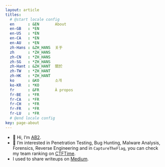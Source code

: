 ```yaml
---
layout: article
titles:
  # @start locale config
  en      : &EN       About
  en-GB   : *EN
  en-US   : *EN
  en-CA   : *EN
  en-AU   : *EN
  zh-Hans : &ZH_HANS  关于
  zh      : *ZH_HANS
  zh-CN   : *ZH_HANS
  zh-SG   : *ZH_HANS
  zh-Hant : &ZH_HANT  關於
  zh-TW   : *ZH_HANT
  zh-HK   : *ZH_HANT
  ko      : &KO       소개
  ko-KR   : *KO
  fr      : &FR       À propos
  fr-BE   : *FR
  fr-CA   : *FR
  fr-CH   : *FR
  fr-FR   : *FR
  fr-LU   : *FR
  # @end locale config
key: page-about
---
```


- 👋 Hi, I’m [AB2](https://twitter.com/ab2pentest).
- 👀 I’m interested in Penetration Testing, Bug Hunting, Malware Analysis, Forensics, Reverse Engineering and in `CaptureTheFlag`, you can check my team ranking on [CTFTime](https://ctftime.org/user/110409).
- I used to share writeups on [Medium](https://medium.com/@ab2pentest).
